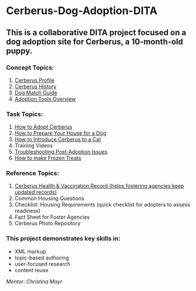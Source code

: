 # Cerberus-Dog-Adoption-DITA

## This is a collaborative DITA project focused on a dog adoption site for Cerberus, a 10-month-old puppy.

### Concept Topics:
1. [Cerberus Profile](cerberus-profile)
2. [Cerberus History](cerberus-history)  
3. [Dog Match Guide](cerberus-Match-Guide)
5. [Adoption Tools Overview](Concept-Adoption-Tools-Overview) 

### Task Topics:
1. [How to Adopt Cerberus](how-to-adopt-cerberus) 
2. [How to Prepare Your House for a Dog](how-to-prepare-your-house-for-a-dog)
3. [How to Introduce Cerberus to a Cat](how-to-introduce-cerberus-to-a-cat) 
4. Training Videos
5. [Troubleshooting Post-Adoption Issues](troubleshooting-post-adoption-issues)
6. [How to make Frozen Treats](how-to-make-frozen-treats-for-cerberus)

### Reference Topics:
1. [Cerberus Health & Vaccination Record (helps fostering agencies keep updated records)](Cerberus-Health-&-Vaccination-Record)
2. Common Housing Questions
3. Checklist: Housing Requirements (quick checklist for adopters to assess readiness)
4. Fact Sheet for Foster Agencies
5. Cerberus Photo Repository 

### This project demonstrates key skills in: 
- XML markup
- topic-based authoring
- user-focused research
- content reuse

_Mentor: Christina Mayr_
